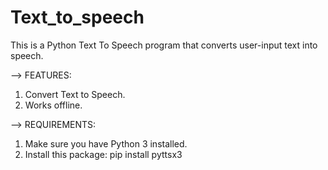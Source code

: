 # Text_to_speech
This is a Python Text To Speech program that converts user-input text into speech.

--> FEATURES:
1. Convert Text to Speech.
2. Works offline.

--> REQUIREMENTS:
1. Make sure you have Python 3 installed.
2. Install this package:
      pip install pyttsx3
